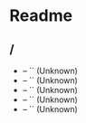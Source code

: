 # Readme

## /

- [](./form-pipeline-body.md) – `` (Unknown)
- [](./offering-body.md) – `` (Unknown)
- [](./process-pipeline-body.md) – `` (Unknown)
- [](./yield-pipeline-body.md) – `` (Unknown)
- [](./table-body.md) – `` (Unknown)
